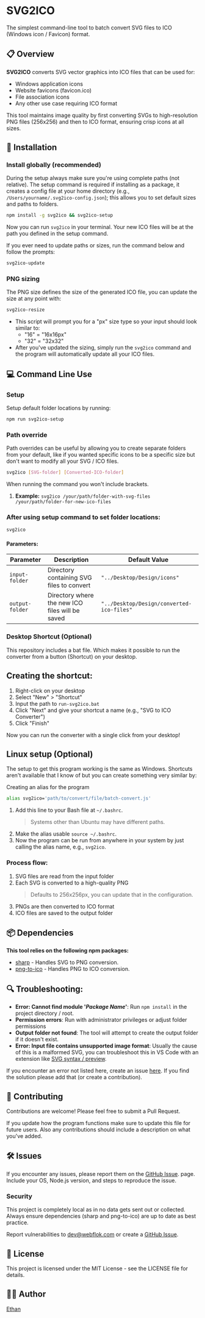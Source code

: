 # SVG2ICO
The simplest command-line tool to batch convert SVG files to ICO (Windows icon / Favicon) format.

## 📋 Overview

**SVG2ICO** converts SVG vector graphics into ICO files that can be used for:
- Windows application icons
- Website favicons (favicon.ico)
- File association icons
- Any other use case requiring ICO format

This tool maintains image quality by first converting SVGs to high-resolution PNG files (256x256) and then to ICO format, ensuring crisp icons at all sizes.

## 🚀 Installation

### Install globally (recommended)
During the setup always make sure you're using complete paths (not relative). The setup command is required if installing as a package, it creates a config file at your home directory (e.g., `/Users/yourname/.svg2ico-config.json`); this allows you to set default sizes and paths to folders.

```bash
npm install -g svg2ico && svg2ico-setup
```

Now you can run `svg2ico` in your terminal. Your new ICO files will be at the path you defined in the setup command.

If you ever need to update paths or sizes, run the command below and follow the prompts:

```bash
svg2ico-update
```

### PNG sizing 

The PNG size defines the size of the generated ICO file, you can update the size at any point with:

```bash
svg2ico-resize
```

- This script will prompt you for a "px" size type so your input should look similar to:
    - "16" = "16x16px"
    - "32" = "32x32"
- After you've updated the sizing, simply run the `svg2ico` command and the program will automatically update all your ICO files.

## 💻 Command Line Use

### Setup

Setup default folder locations by running:

```bash
npm run svg2ico-setup
```

### Path override

Path overrides can be useful by allowing you to create separate folders from your default, like if you wanted specific icons to be a specific size but don't want to modify all your SVG / ICO files.

```bash
svg2ico [SVG-folder] [Converted-ICO-folder]
```

When running the command you won't include brackets.
1. **Example:** `svg2ico /your/path/folder-with-svg-files /your/path/folder-for-new-ico-files`

### After using setup command to set folder locations:

```bash
svg2ico
```

#### Parameters:

| Parameter      | Description                              | Default Value                        |
|----------------|------------------------------------------|--------------------------------------|
| `input-folder` | Directory containing SVG files to convert| `"../Desktop/Design/icons"`          |
| `output-folder`| Directory where the new ICO files will be saved | `"../Desktop/Design/converted-ico-files"` |

### Desktop Shortcut (Optional)

This repository includes a bat file. Which makes it possible to run the converter from a button (Shortcut) on your desktop.

## Creating the shortcut:

1. Right-click on your desktop
2. Select "New" > "Shortcut"
3. Input the path to `run-svg2ico.bat`
4. Click "Next" and give your shortcut a name (e.g., "SVG to ICO Converter")
5. Click "Finish"

Now you can run the converter with a single click from your desktop!

## Linux setup (Optional)

The setup to get this program working is the same as Windows. Shortcuts aren't available that I know of but you can create something very similar by:

Creating an alias for the program

```bash
alias svg2ico='path/to/convert/file/batch-convert.js'
```

1. Add this line to your Bash file at `~/.bashrc`.
    > Systems other than Ubuntu may have different paths.
2. Make the alias usable  `source ~/.bashrc`. 
3. Now the program can be run from anywhere in your system by just calling the alias name, e.g., `svg2ico`.

### Process flow:

1. SVG files are read from the input folder
2. Each SVG is converted to a high-quality PNG 
    > Defaults to 256x256px, you can update that in the configuration.
3. PNGs are then converted to ICO format
4. ICO files are saved to the output folder

## 📦 Dependencies

**This tool relies on the following npm packages:**

- [sharp](https://www.npmjs.com/package/sharp) - Handles SVG to PNG conversion.
- [png-to-ico](https://www.npmjs.com/package/png-to-ico) - Handles PNG to ICO conversion.

## 🔍 Troubleshooting:

- **Error: Cannot find module '*Package Name*'**: Run `npm install` in the project directory / root.
- **Permission errors**: Run with administrator privileges or adjust folder permissions
- **Output folder not found**: The tool will attempt to create the output folder if it doesn't exist.
- **Error: Input file contains unsupported image format**: Usually the cause of this is a malformed SVG, you can troubleshoot this in VS Code with an extension like [SVG syntax / preview](https://marketplace.visualstudio.com/items?itemName=jock.svg).

If you encounter an error not listed here, create an issue [here](https://github.com/visyoss/SVG-to-ICO-converter/issues/new/choose). If you find the solution please add that (or create a contribution).

## 🤝 Contributing

Contributions are welcome! Please feel free to submit a Pull Request.

If you update how the program functions make sure to update this file for future users. Also any contributions should include a description on what you've added. 

## 🛠️ Issues
If you encounter any issues, please report them on the [GitHub Issue](https://github.com/visyoss/SVG-to-ICO-converter/issues/new/choose). page. Include your OS, Node.js version, and steps to reproduce the issue.

### Security

This project is completely local as in no data gets sent out or collected. Always ensure dependencies (sharp and png-to-ico) are up to date as best practice.

Report vulnerabilities to dev@webflok.com or create a [GitHub Issue](https://github.com/visyoss/SVG-to-ICO-converter/issues/new/choose).

## 📄 License

This project is licensed under the MIT License - see the LICENSE file for details.

## 👨‍💻 Author

[Ethan](https://github.com/visyoss)